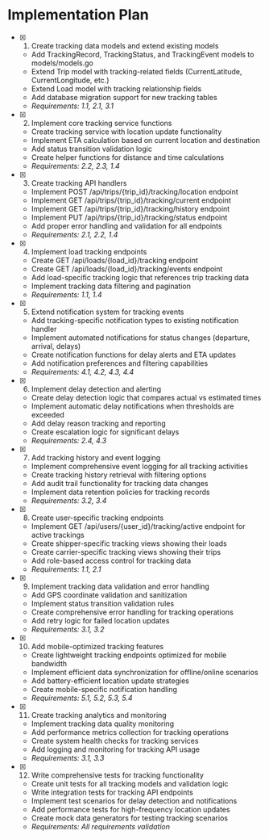 # Implementation Plan

- [x] 1. Create tracking data models and extend existing models

  - Add TrackingRecord, TrackingStatus, and TrackingEvent models to models/models.go
  - Extend Trip model with tracking-related fields (CurrentLatitude, CurrentLongitude, etc.)
  - Extend Load model with tracking relationship fields
  - Add database migration support for new tracking tables
  - _Requirements: 1.1, 2.1, 3.1_

- [x] 2. Implement core tracking service functions

  - Create tracking service with location update functionality
  - Implement ETA calculation based on current location and destination
  - Add status transition validation logic
  - Create helper functions for distance and time calculations
  - _Requirements: 2.2, 2.3, 1.4_

- [x] 3. Create tracking API handlers

  - Implement POST /api/trips/{trip_id}/tracking/location endpoint
  - Implement GET /api/trips/{trip_id}/tracking/current endpoint
  - Implement GET /api/trips/{trip_id}/tracking/history endpoint
  - Implement PUT /api/trips/{trip_id}/tracking/status endpoint
  - Add proper error handling and validation for all endpoints
  - _Requirements: 2.1, 2.2, 1.4_

- [x] 4. Implement load tracking endpoints

  - Create GET /api/loads/{load_id}/tracking endpoint
  - Create GET /api/loads/{load_id}/tracking/events endpoint
  - Add load-specific tracking logic that references trip tracking data
  - Implement tracking data filtering and pagination
  - _Requirements: 1.1, 1.4_

- [x] 5. Extend notification system for tracking events

  - Add tracking-specific notification types to existing notification handler
  - Implement automated notifications for status changes (departure, arrival, delays)
  - Create notification functions for delay alerts and ETA updates
  - Add notification preferences and filtering capabilities
  - _Requirements: 4.1, 4.2, 4.3, 4.4_

- [x] 6. Implement delay detection and alerting

  - Create delay detection logic that compares actual vs estimated times
  - Implement automatic delay notifications when thresholds are exceeded
  - Add delay reason tracking and reporting
  - Create escalation logic for significant delays
  - _Requirements: 2.4, 4.3_

- [x] 7. Add tracking history and event logging

  - Implement comprehensive event logging for all tracking activities
  - Create tracking history retrieval with filtering options
  - Add audit trail functionality for tracking data changes
  - Implement data retention policies for tracking records
  - _Requirements: 3.2, 3.4_

- [x] 8. Create user-specific tracking endpoints

  - Implement GET /api/users/{user_id}/tracking/active endpoint for active trackings
  - Create shipper-specific tracking views showing their loads
  - Create carrier-specific tracking views showing their trips
  - Add role-based access control for tracking data
  - _Requirements: 1.1, 2.1_

- [x] 9. Implement tracking data validation and error handling

  - Add GPS coordinate validation and sanitization
  - Implement status transition validation rules
  - Create comprehensive error handling for tracking operations
  - Add retry logic for failed location updates
  - _Requirements: 3.1, 3.2_

- [x] 10. Add mobile-optimized tracking features

  - Create lightweight tracking endpoints optimized for mobile bandwidth
  - Implement efficient data synchronization for offline/online scenarios
  - Add battery-efficient location update strategies
  - Create mobile-specific notification handling
  - _Requirements: 5.1, 5.2, 5.3, 5.4_

- [x] 11. Create tracking analytics and monitoring

  - Implement tracking data quality monitoring
  - Add performance metrics collection for tracking operations
  - Create system health checks for tracking services
  - Add logging and monitoring for tracking API usage
  - _Requirements: 3.1, 3.3_

- [x] 12. Write comprehensive tests for tracking functionality
  - Create unit tests for all tracking models and validation logic
  - Write integration tests for tracking API endpoints
  - Implement test scenarios for delay detection and notifications
  - Add performance tests for high-frequency location updates
  - Create mock data generators for testing tracking scenarios
  - _Requirements: All requirements validation_
